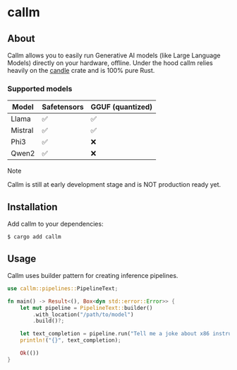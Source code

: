 # callm

## About
Callm allows you to easily run Generative AI models (like Large Language Models) directly on your hardware, offline.
Under the hood callm relies heavily on the [candle](https://github.com/huggingface/candle) crate and is 100% pure Rust.

### Supported models

| Model | Safetensors | GGUF (quantized) |
|---|---|---|
| Llama | ✅ | ✅ |
| Mistral | ✅ | ✅ |
| Phi3 | ✅ | ❌ |
| Qwen2 | ✅ | ❌ |

> [!NOTE]
> Callm is still at early development stage and is NOT production ready yet.

## Installation
Add callm to your dependencies:
```
$ cargo add callm
```

## Usage
Callm uses builder pattern for creating inference pipelines.

```rust
use callm::pipelines::PipelineText;

fn main() -> Result<(), Box<dyn std::error::Error>> {
	let mut pipeline = PipelineText::builder()
		.with_location("/path/to/model")
		.build()?;

	let text_completion = pipeline.run("Tell me a joke about x86 instruction set")?;
	println!("{}", text_completion);

	Ok(())
}
```
